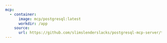 ```yaml
---
mcp:
  - container:
      image: mcp/postgresql:latest
      workdir: /app
    source:
      url: https://github.com/slimslenderslacks/postgresql-mcp-server/tree/slim/docker
---
```

